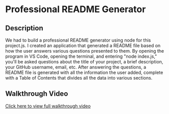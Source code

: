 # Professional README Generator

## Description
We had to build a professional README generator using node for this project.js. I created an application that generated a README file based on how the user answers various questions presented to them. By opening the program in VS Code, opening the terminal, and entering "node index.js," you'll be asked questions about the title of your project, a brief description, your GitHub username, email, etc. After answering the questions, a README file is generated with all the information the user added, complete with a Table of Contents that divides all the data into various sections.

## Walkthrough Video
[Click here to view full walkthrough video](https://drive.google.com/file/d/1fII8pZF_TWBHYNowZFRj0ELSy_22tEpL/view)
